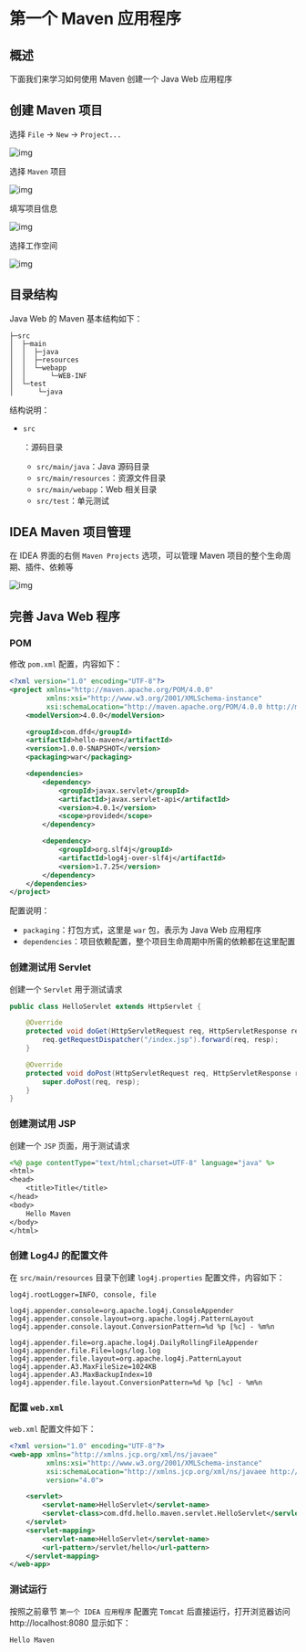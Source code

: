# 第一个 Maven 应用程序

## 概述

下面我们来学习如何使用 Maven 创建一个 Java Web 应用程序

## 创建 Maven 项目

选择 `File` -> `New` -> `Project...`

![img](./assets/Lusifer1528025821.png)

选择 `Maven` 项目

![img](./assets/Lusifer1528025904.png)

填写项目信息

![img](./assets/Lusifer1528025957.png)

选择工作空间

![img](./assets/Lusifer1528026009.png)

## 目录结构

Java Web 的 Maven 基本结构如下：

```text
├─src
│  ├─main
│  │  ├─java
│  │  ├─resources
│  │  └─webapp
│  │      └─WEB-INF
│  └─test
│      └─java
```

结构说明：

- ```
  src
  ```

  ：源码目录

  - `src/main/java`：Java 源码目录
  - `src/main/resources`：资源文件目录
  - `src/main/webapp`：Web 相关目录
  - `src/test`：单元测试

## IDEA Maven 项目管理

在 IDEA 界面的右侧 `Maven Projects` 选项，可以管理 Maven 项目的整个生命周期、插件、依赖等

![img](./assets/Lusifer1528027638.png)

## 完善 Java Web 程序

### POM

修改 `pom.xml` 配置，内容如下：

```xml
<?xml version="1.0" encoding="UTF-8"?>
<project xmlns="http://maven.apache.org/POM/4.0.0"
         xmlns:xsi="http://www.w3.org/2001/XMLSchema-instance"
         xsi:schemaLocation="http://maven.apache.org/POM/4.0.0 http://maven.apache.org/xsd/maven-4.0.0.xsd">
    <modelVersion>4.0.0</modelVersion>

    <groupId>com.dfd</groupId>
    <artifactId>hello-maven</artifactId>
    <version>1.0.0-SNAPSHOT</version>
    <packaging>war</packaging>

    <dependencies>
        <dependency>
            <groupId>javax.servlet</groupId>
            <artifactId>javax.servlet-api</artifactId>
            <version>4.0.1</version>
            <scope>provided</scope>
        </dependency>

        <dependency>
            <groupId>org.slf4j</groupId>
            <artifactId>log4j-over-slf4j</artifactId>
            <version>1.7.25</version>
        </dependency>
    </dependencies>
</project>
```

配置说明：

- `packaging`：打包方式，这里是 `war` 包，表示为 Java Web 应用程序
- `dependencies`：项目依赖配置，整个项目生命周期中所需的依赖都在这里配置

### 创建测试用 Servlet

创建一个 `Servlet` 用于测试请求

```java
public class HelloServlet extends HttpServlet {

    @Override
    protected void doGet(HttpServletRequest req, HttpServletResponse resp) throws ServletException, IOException {
        req.getRequestDispatcher("/index.jsp").forward(req, resp);
    }

    @Override
    protected void doPost(HttpServletRequest req, HttpServletResponse resp) throws ServletException, IOException {
        super.doPost(req, resp);
    }
}
```

### 创建测试用 JSP

创建一个 `JSP` 页面，用于测试请求

```jsp
<%@ page contentType="text/html;charset=UTF-8" language="java" %>
<html>
<head>
    <title>Title</title>
</head>
<body>
    Hello Maven
</body>
</html>
```

### 创建 Log4J 的配置文件

在 `src/main/resources` 目录下创建 `log4j.properties` 配置文件，内容如下：

```properties
log4j.rootLogger=INFO, console, file

log4j.appender.console=org.apache.log4j.ConsoleAppender
log4j.appender.console.layout=org.apache.log4j.PatternLayout
log4j.appender.console.layout.ConversionPattern=%d %p [%c] - %m%n

log4j.appender.file=org.apache.log4j.DailyRollingFileAppender
log4j.appender.file.File=logs/log.log
log4j.appender.file.layout=org.apache.log4j.PatternLayout
log4j.appender.A3.MaxFileSize=1024KB
log4j.appender.A3.MaxBackupIndex=10
log4j.appender.file.layout.ConversionPattern=%d %p [%c] - %m%n
```

### 配置 `web.xml`

`web.xml` 配置文件如下：

```xml
<?xml version="1.0" encoding="UTF-8"?>
<web-app xmlns="http://xmlns.jcp.org/xml/ns/javaee"
         xmlns:xsi="http://www.w3.org/2001/XMLSchema-instance"
         xsi:schemaLocation="http://xmlns.jcp.org/xml/ns/javaee http://xmlns.jcp.org/xml/ns/javaee/web-app_4_0.xsd"
         version="4.0">

    <servlet>
        <servlet-name>HelloServlet</servlet-name>
        <servlet-class>com.dfd.hello.maven.servlet.HelloServlet</servlet-class>
    </servlet>
    <servlet-mapping>
        <servlet-name>HelloServlet</servlet-name>
        <url-pattern>/servlet/hello</url-pattern>
    </servlet-mapping>
</web-app>
```

### 测试运行

按照之前章节 `第一个 IDEA 应用程序` 配置完 `Tomcat` 后直接运行，打开浏览器访问 http://localhost:8080 显示如下：

```text
Hello Maven
```